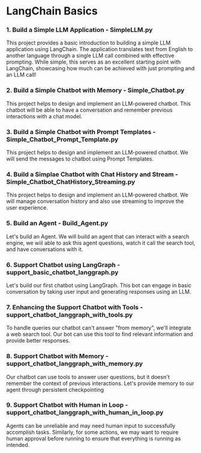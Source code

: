 # LangChain Basics 

### 1. Build a Simple LLM Application - SimpleLLM.py

This project provides a basic introduction to building a simple LLM application using LangChain. The application translates text from English to another language through a single LLM call combined with effective prompting. While simple, this serves as an excellent starting point with LangChain, showcasing how much can be achieved with just prompting and an LLM call!

### 2. Build a Simple Chatbot with Memory - Simple_Chatbot.py

This project helps to design and implement an LLM-powered chatbot. This chatbot will be able to have a conversation and remember previous interactions with a chat model.

### 3. Build a Simple Chatbot with Prompt Templates - Simple_Chatbot_Prompt_Template.py

This project helps to design and implement an LLM-powered chatbot. We will send the messages to chatbot using Prompt Templates.

### 4. Build a Simplae Chatbot with Chat History and Stream - Simple_Chatbot_ChatHistory_Streaming.py

This project helps to design and implement an LLM-powered chatbot. We will manage conversation history and also use streaming to improve the user experience.

### 5. Build an Agent - Build_Agent.py

Let's build an Agent. We will build an agent that can interact with a search engine, we wiil able to ask this agent questions, watch it call the search tool, and have conversations with it.

### 6. Support Chatbot using LangGraph - support_basic_chatbot_langgraph.py

Let's build our first chatbot using LangGraph. This bot can engage in basic conversation by taking user input and generating responses using an LLM.

### 7. Enhancing the Support Chatbot with Tools - support_chatbot_langgraph_with_tools.py

To handle queries our chatbot can't answer "from memory", we'll integrate a web search tool. Our bot can use this tool to find relevant information and provide better responses.

### 8. Support Chatbot with Memory - support_chatbot_langgraph_with_memory.py

Our chatbot can use tools to answer user questions, but it doesn't remember the context of previous interactions. Let's provide memory to our agent through persistent checkpointing

### 9. Support Chatbot with Human in Loop - support_chatbot_langgraph_with_human_in_loop.py

Agents can be unreliable and may need human input to successfully accomplish tasks. Similarly, for some actions, we may want to require human approval before running to ensure that everything is running as intended.
